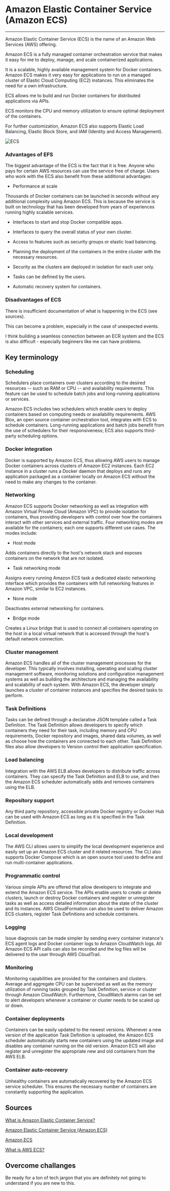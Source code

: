 # Amazon Elastic Container Service (Amazon ECS)
---
Amazon Elastic Container Service (ECS) is the name of an Amazon Web Services (AWS) offering.

Amazon ECS is a fully managed container orchestration service that makes it easy for me to deploy, manage, and scale containerized applications.

 It is a scalable, highly available management system for Docker containers. Amazon ECS makes it very easy for applications to run on a managed cluster of Elastic Cloud Computing (EC2) instances. This eliminates the need for a own infrastructure.

 ECS allows me to build and run Docker containers for distributed applications via APIs. 
 
 ECS monitors the CPU and memory utilization to ensure optimal deployment of the containers. 
 
 For further customization, Amazon ECS also supports Elastic Load Balancing, Elastic Block Store, and IAM (Identity and Access Management).

 ![ECS](../00_includes/AWS-Week-6/ECS-1.PNG)

 ### Advantages of EFS

 The biggest advantage of the ECS is the fact that it is free. Anyone who pays for certain AWS resources can use the service free of charge. Users who work with the ECS also benefit from these additional advantages:

- Performance at scale

Thousands of Docker containers can be launched in seconds without any additional complexity using Amazon ECS. This is because the service is built on technology that has been developed from years of experiences running highly scalable services.

- Interfaces to start and stop Docker compatible apps.

- Interfaces to query the overall status of your own cluster.

- Access to features such as security groups or elastic load balancing.

- Planning the deployment of the containers in the entire cluster with the necessary resources.

- Security as the clusters are deployed in isolation for each user only.

- Tasks can be defined by the users.

- Automatic recovery system for containers.

### Disadvantages of ECS

There is insufficient documentation of what is happening in the ECS (see sources).

This can become a problem, especially in the case of unexpected events. 

I think building a seamless connection between an ECR system and the ECS is also difficult - especially beginners like me can have problems.

## Key terminology

### Scheduling 

Schedulers place containers over clusters according to the desired resources -- such as RAM or CPU -- and availability requirements. This feature can be used to schedule batch jobs and long-running applications or services.

Amazon ECS includes two schedulers which enable users to deploy containers based on computing needs or availability requirements. AWS Blox, an open source container orchestration tool, integrates with ECS to schedule containers. Long-running applications and batch jobs benefit from the use of schedulers for their responsiveness; ECS also supports third-party scheduling options.

### Docker integration

Docker is supported by Amazon ECS, thus allowing AWS users to manage Docker containers across clusters of Amazon EC2 instances. Each EC2 instance in a cluster runs a Docker daemon that deploys and runs any application packaged as a container locally on Amazon ECS without the need to make any changes to the container.

### Networking

Amazon ECS supports Docker networking as well as integration with Amazon Virtual Private Cloud (Amazon VPC) to provide isolation for containers, thus providing developers with control over how the containers interact with other services and external traffic. Four networking modes are available for the containers; each one supports different use cases. The modes include:

- Host mode

Adds containers directly to the host's network stack and exposes containers on the network that are not isolated.

- Task networking mode

Assigns every running Amazon ECS task a dedicated elastic networking interface which provides the containers with full networking features in Amazon VPC, similar to EC2 instances.

- None mode

Deactivates external networking for containers.

- Bridge mode

Creates a Linux bridge that is used to connect all containers operating on the host in a local virtual network that is accessed through the host's default network connection.

### Cluster management

Amazon ECS handles all of the cluster management processes for the developer. This typically involves installing, operating and scaling cluster management software, monitoring solutions and configuration management systems as well as building the architecture and managing the availability and scalability of each system. With Amazon ECS, the developer simply launches a cluster of container instances and specifies the desired tasks to perform.

### Task Definitions

Tasks can be defined through a declarative JSON template called a Task Definition. The Task Definition allows developers to specify which containers they need for their task, including memory and CPU requirements, Docker repository and images, shared data volumes, as well as choose how the containers are connected to each other. Task Definition files also allow developers to Version control their application specification.

### Load balancing

Integration with the AWS ELB allows developers to distribute traffic across containers. They can specify the Task Definition and ELB to use, and then the Amazon ECS scheduler automatically adds and removes containers using the ELB.

### Repository support

Any third party repository, accessible private Docker registry or Docker Hub can be used with Amazon ECS as long as it is specified in the Task Definition.

### Local development

The AWS CLI allows users to simplify the local development experience and easily set up an Amazon ECS cluster and it related resources. The CLI also supports Docker Compose which is an open source tool used to define and run multi-container applications.

### Programmatic control

Various simple APIs are offered that allow developers to integrate and extend the Amazon ECS service. The APIs enable users to create or delete clusters, launch or destroy Docker containers and register or unregister tasks as well as access detailed information about the state of the cluster and its instances. AWS CloudFormation can also be used to deliver Amazon ECS clusters, register Task Definitions and schedule containers. 

### Logging

Issue diagnosis can be made simpler by sending every container instance's ECS agent logs and Docker container logs to Amazon CloudWatch logs. All Amazon ECS API calls can also be recorded and the log files will be delivered to the user through AWS CloudTrail.

### Monitoring

Monitoring capabilities are provided for the containers and clusters. Average and aggregate CPU can be supervised as well as the memory utilization of running tasks grouped by Task Definition, service or cluster through Amazon CloudWatch. Furthermore, CloudWatch alarms can be set to alert developers whenever a container or cluster needs to be scaled up or down.

### Container deployments

Containers can be easily updated to the newest versions. Whenever a new version of the application Task Definition is uploaded, the Amazon ECS scheduler automatically starts new containers using the updated image and disables any container running on the old version. Amazon ECS will also register and unregister the appropriate new and old containers from the AWS ELB.

### Container auto-recovery

Unhealthy containers are automatically recovered by the Amazon ECS service scheduler. This ensures the necessary number of containers are constantly supporting the application.

## Sources

[What is Amazon Elastic Container Service?](https://docs.aws.amazon.com/AmazonECS/latest/developerguide/Welcome.html)

[Amazon Elastic Container Service (Amazon ECS)](https://aws.amazon.com/ecs/)

[Amazon ECS](https://digitalcloud.training/amazon-ecs-and-eks/)

[What is AWS ECS?](https://cloud.netapp.com/blog/aws-cvo-blg-aws-ecs-in-depth-architecture-and-deployment-options)

## Overcome challanges

Be ready for a ton of tech jargon that you are definitely not going to understand if you are new to this.
